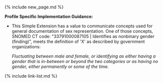 {% include new_page.md %}

**Profile Specific Implementation Guidance:**



- This Simple Extension has a value to communicate concepts used for general documentation of sex representation.  One of those concepts, SNOMED CT code: "33791000087105 \| Identifies as nonbinary gender (finding)", meets the definition of 'X' as described by government organizations:

   *Fluctuating between male and female, or identifying as either having a gender that is in-between or beyond the two categories or as having no gender, either permanently or some of the time.*



{% include link-list.md %}